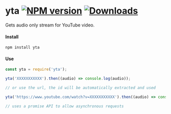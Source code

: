 # yta [![NPM version](http://img.shields.io/npm/v/yta.svg)](https://npmjs.org/package/yta)  [![Downloads](https://img.shields.io/npm/dm/yta.svg)](https://npmjs.org/package/yta) <!-- [![Build Status](http://img.shields.io/travis/juici/yta.svg)](http://travis-ci.org/juici/yta) -->

Gets audio only stream for YouTube video.

#### Install
```
npm install yta
```

#### Use
```JavaScript
const yta = require('yta');

yta('XXXXXXXXXXX').then((audio) => console.log(audio));

// or use the url, the id will be automatically extracted and used

yta('https://www.youtube.com/watch?v=XXXXXXXXXXX').then((audio) => console.log(audio));

// uses a promise API to allow asynchronous requests
```
